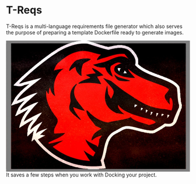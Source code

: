 # T-Reqs
T-Reqs is a multi-language requirements file generator which also serves the purpose of preparing a template Dockerfile ready to generate images.

<p><img src="images/treqsimg.jpg" width="600" align="left"> It saves a few steps when you work with Docking your project. </p>

